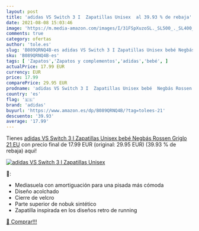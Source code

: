 ```yaml
---
layout: post
title: 'adidas VS Switch 3 I  Zapatillas Unisex  al 39.93 % de rebaja'
date: 2021-08-08 15:03:46
image: 'https://m.media-amazon.com/images/I/31FSpXuzoSL._SL500_._SL400_.jpg'
comments: true
category: ofertas
author: 'tole.es'
slug: 'B089QRNQ4B-es adidas VS Switch 3 I Zapatillas Unisex bebé Negbás Rossen...'
sku: 'B089QRNQ4B-es'
tags: [ 'Zapatos','Zapatos y complementos','adidas','bebé', ]
actualPrice: 17.99 EUR
currency: EUR
price: 17.99
comparePrice: 29.95 EUR
prodname: 'adidas VS Switch 3 I  Zapatillas Unisex bebé  Negbás Rossen Griglo  21 EU'
country: 'es'
flag: '🇪🇸'
brand: 'adidas'
buyurl: 'https://www.amazon.es/dp/B089QRNQ4B/?tag=tolees-21'
descuento: '39.93'
average: '17.99'
---
```


Tienes [adidas VS Switch 3 I  Zapatillas Unisex bebé  Negbás Rossen Griglo  21 EU](https://www.amazon.es/dp/B089QRNQ4B/?tag=tolees-21) con precio final de  17.99 EUR (original: 29.95 EUR) (39.93 %  de rebaja) aqui!

[![adidas VS Switch 3 I  Zapatillas Unisex ](https://m.media-amazon.com/images/I/31FSpXuzoSL._SL500_._SL400_.jpg)](https://www.amazon.es/dp/B089QRNQ4B/?tag=tolees-21)

🔎:

- Mediasuela con amortiguación para una pisada más cómoda
- Diseño acolchado
- Cierre de velcro
- Parte superior de nobuk sintético
- Zapatilla inspirada en los diseños retro de running

[🛒 Comprar!!!](https://www.amazon.es/dp/B089QRNQ4B/?tag=tolees-21)
